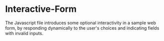 # Interactive-Form

The Javascript file introduces some optional interactivity in a sample web form, by responding dynamically to the user's choices and indicating fields with invalid inputs. 
